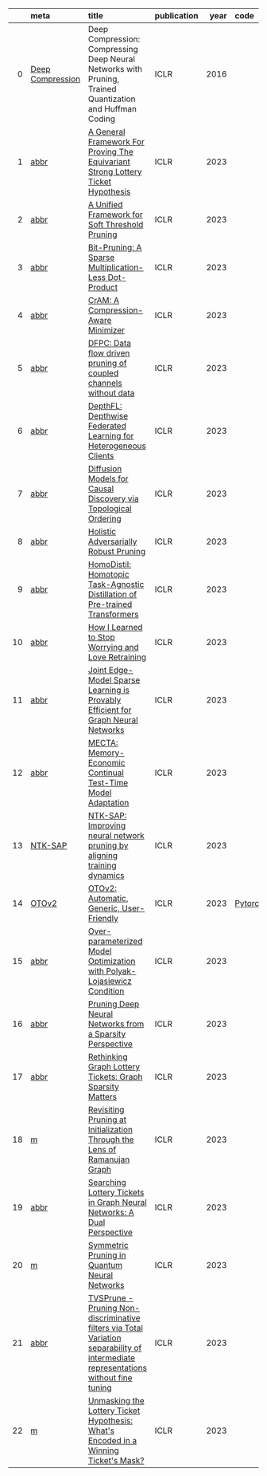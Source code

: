 |    | meta                                                    | title                                                                                                                                                                             | publication   |   year | code                                                  | note   | cover   |
|---:|:--------------------------------------------------------|:----------------------------------------------------------------------------------------------------------------------------------------------------------------------------------|:--------------|-------:|:------------------------------------------------------|:-------|:--------|
|  0 | [Deep Compression](../../meta/deepcompression.prototxt) | Deep Compression: Compressing Deep Neural Networks with Pruning, Trained Quantization and Huffman Coding                                                                          | ICLR          |   2016 |                                                       |        |         |
|  1 | [abbr](../../meta/BU38BOQE.prototxt)                    | [A General Framework For Proving The Equivariant Strong Lottery Ticket Hypothesis](https://openreview.net/forum?id=vVJZtlZB9D)                                                    | ICLR          |   2023 |                                                       |        |         |
|  2 | [abbr](../../meta/SP5UN1RF.prototxt)                    | [A Unified Framework for Soft Threshold Pruning](https://openreview.net/forum?id=cCFqcrq0d8)                                                                                      | ICLR          |   2023 |                                                       |        |         |
|  3 | [abbr](../../meta/Q3S45CWC.prototxt)                    | [Bit-Pruning: A Sparse Multiplication-Less Dot-Product](https://openreview.net/forum?id=YUDiZcZTI8)                                                                               | ICLR          |   2023 |                                                       |        |         |
|  4 | [abbr](../../meta/JBRI286F.prototxt)                    | [CrAM: A Compression-Aware Minimizer](https://openreview.net/forum?id=_eTZBs-yedr)                                                                                                | ICLR          |   2023 |                                                       |        |         |
|  5 | [abbr](../../meta/22C0A4RH.prototxt)                    | [DFPC: Data flow driven pruning of coupled channels without data](https://openreview.net/forum?id=mhnHqRqcjYU)                                                                    | ICLR          |   2023 |                                                       |        |         |
|  6 | [abbr](../../meta/TVCZSVZY.prototxt)                    | [DepthFL: Depthwise Federated Learning for Heterogeneous Clients](https://openreview.net/forum?id=pf8RIZTMU58)                                                                    | ICLR          |   2023 |                                                       |        |         |
|  7 | [abbr](../../meta/ZHVKFNSL.prototxt)                    | [Diffusion Models for Causal Discovery via Topological Ordering](https://openreview.net/forum?id=Idusfje4-Wq)                                                                     | ICLR          |   2023 |                                                       |        |         |
|  8 | [abbr](../../meta/9O673CMS.prototxt)                    | [Holistic Adversarially Robust Pruning](https://openreview.net/forum?id=sAJDi9lD06L)                                                                                              | ICLR          |   2023 |                                                       |        |         |
|  9 | [abbr](../../meta/Q0PKEEPI.prototxt)                    | [HomoDistil: Homotopic Task-Agnostic Distillation of Pre-trained Transformers](https://openreview.net/forum?id=D7srTrGhAs)                                                        | ICLR          |   2023 |                                                       |        |         |
| 10 | [abbr](../../meta/AZKA1WRH.prototxt)                    | [How I Learned to Stop Worrying and Love Retraining](https://openreview.net/forum?id=_nF5imFKQI)                                                                                  | ICLR          |   2023 |                                                       |        |         |
| 11 | [abbr](../../meta/RR92I0FK.prototxt)                    | [Joint Edge-Model Sparse Learning is Provably Efficient for Graph Neural Networks](https://openreview.net/forum?id=4UldFtZ_CVF)                                                   | ICLR          |   2023 |                                                       |        |         |
| 12 | [abbr](../../meta/CSUM4GXD.prototxt)                    | [MECTA: Memory-Economic Continual Test-Time Model Adaptation](https://openreview.net/forum?id=N92hjSf5NNh)                                                                        | ICLR          |   2023 |                                                       |        |         |
| 13 | [NTK-SAP](../../meta/HYTID4WD.prototxt)                 | [NTK-SAP: Improving neural network pruning by aligning training dynamics](https://openreview.net/forum?id=-5EWhW_4qWP)                                                            | ICLR          |   2023 |                                                       |        |         |
| 14 | [OTOv2](../../meta/QBBMHBHQ.prototxt)                   | [OTOv2: Automatic, Generic, User-Friendly](https://openreview.net/forum?id=7ynoX1ojPMt)                                                                                           | ICLR          |   2023 | [Pytorch](https://github.com/tianyic/only_train_once) |        |         |
| 15 | [abbr](../../meta/1EZ5JYL3.prototxt)                    | [Over-parameterized Model Optimization with Polyak-Lojasiewicz Condition](https://openreview.net/forum?id=aBIpZvMdS56)                                                            | ICLR          |   2023 |                                                       |        |         |
| 16 | [abbr](../../meta/4IT9WPPA.prototxt)                    | [Pruning Deep Neural Networks from a Sparsity Perspective](https://openreview.net/forum?id=i-DleYh34BM)                                                                           | ICLR          |   2023 |                                                       |        |         |
| 17 | [abbr](../../meta/GEZARAUL.prototxt)                    | [Rethinking Graph Lottery Tickets: Graph Sparsity Matters](https://openreview.net/forum?id=fjh7UGQgOB)                                                                            | ICLR          |   2023 |                                                       |        |         |
| 18 | [m](../../meta/0I1IQIH6.prototxt)                       | [Revisiting Pruning at Initialization Through the Lens of Ramanujan Graph](https://openreview.net/forum?id=uVcDssQff)                                                             | ICLR          |   2023 |                                                       |        |         |
| 19 | [abbr](../../meta/DLHYYZU1.prototxt)                    | [Searching Lottery Tickets in Graph Neural Networks: A Dual Perspective](https://openreview.net/forum?id=Dvs-a3aymPe)                                                             | ICLR          |   2023 |                                                       |        |         |
| 20 | [m](../../meta/RRGOXITB.prototxt)                       | [Symmetric Pruning in Quantum Neural Networks](https://openreview.net/forum?id=K96AogLDT2K)                                                                                       | ICLR          |   2023 |                                                       |        |         |
| 21 | [abbr](../../meta/MTKTZE3N.prototxt)                    | [TVSPrune - Pruning Non-discriminative filters via Total Variation separability of intermediate representations without fine tuning](https://openreview.net/forum?id=sZI1Oj9KBKy) | ICLR          |   2023 |                                                       |        |         |
| 22 | [m](../../meta/R4X91L5N.prototxt)                       | [Unmasking the Lottery Ticket Hypothesis: What's Encoded in a Winning Ticket's Mask?](https://openreview.net/forum?id=xSsW2Am-ukZ)                                                | ICLR          |   2023 |                                                       |        |         |